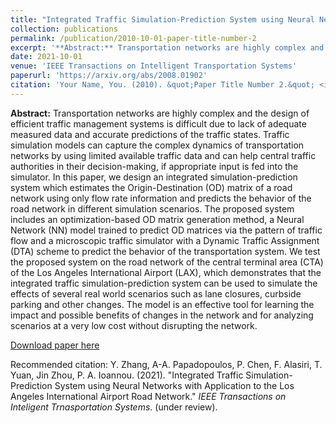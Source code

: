 ```yaml
---
title: "Integrated Traffic Simulation-Prediction System using Neural Networks with Application to the Los Angeles International Airport Road Network"
collection: publications
permalink: /publication/2010-10-01-paper-title-number-2
excerpt: '**Abstract:** Transportation networks are highly complex and the design of efficient traffic management systems is difficult due to lack of adequate measured data and accurate predictions of the traffic states. Traffic simulation models can capture the complex dynamics of transportation networks by using limited available traffic data and can help central traffic authorities in their decision-making, if appropriate input is fed into the simulator. In this paper, we design an integrated simulation-prediction system which estimates the Origin-Destination (OD) matrix of a road network using only flow rate information and predicts the behavior of the road network in different simulation scenarios. The proposed system includes an optimization-based OD matrix generation method, a Neural Network (NN) model trained to predict OD matrices via the pattern of traffic flow and a microscopic traffic simulator with a Dynamic Traffic Assignment (DTA) scheme to predict the behavior of the transportation system. We test the proposed system on the road network of the central terminal area (CTA) of the Los Angeles International Airport (LAX), which demonstrates that the integrated traffic simulation-prediction system can be used to simulate the effects of several real world scenarios such as lane closures, curbside parking and other changes. The model is an effective tool for learning the impact and possible benefits of changes in the network and for analyzing scenarios at a very low cost without disrupting the network.'
date: 2021-10-01
venue: 'IEEE Transactions on Intelligent Transportation Systems'
paperurl: 'https://arxiv.org/abs/2008.01902'
citation: 'Your Name, You. (2010). &quot;Paper Title Number 2.&quot; <i>Journal 1</i>. 1(2).'
---
```

**Abstract:** Transportation networks are highly complex and the design of efficient traffic management systems is difficult due to lack of adequate measured data and accurate predictions of the traffic states. Traffic simulation models can capture the complex dynamics of transportation networks by using limited available traffic data and can help central traffic authorities in their decision-making, if appropriate input is fed into the simulator. In this paper, we design an integrated simulation-prediction system which estimates the Origin-Destination (OD) matrix of a road network using only flow rate information and predicts the behavior of the road network in different simulation scenarios. The proposed system includes an optimization-based OD matrix generation method, a Neural Network (NN) model trained to predict OD matrices via the pattern of traffic flow and a microscopic traffic simulator with a Dynamic Traffic Assignment (DTA) scheme to predict the behavior of the transportation system. We test the proposed system on the road network of the central terminal area (CTA) of the Los Angeles International Airport (LAX), which demonstrates that the integrated traffic simulation-prediction system can be used to simulate the effects of several real world scenarios such as lane closures, curbside parking and other changes. The model is an effective tool for learning the impact and possible benefits of changes in the network and for analyzing scenarios at a very low cost without disrupting the network.

[Download paper here](https://arxiv.org/pdf/2008.01902.pdf)

Recommended citation: Y. Zhang, A-A. Papadopoulos, P. Chen, F. Alasiri, T. Yuan, Jin Zhou, P. A. Ioannou. (2021). "Integrated Traffic Simulation-Prediction System using Neural Networks with Application to the Los Angeles International Airport Road Network." <i>IEEE Transactions on Inteligent Trnasportation Systems</i>. (under review).
